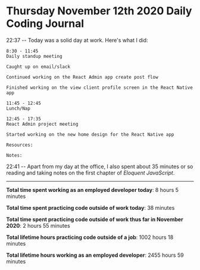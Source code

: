 # Thursday November 12th 2020 Daily Coding Journal

22:37 -- Today was a solid day at work. Here's what I did:

```
8:30 - 11:45
Daily standup meeting

Caught up on email/slack

Continued working on the React Admin app create post flow

Finished working on the view client profile screen in the React Native app

11:45 - 12:45
Lunch/Nap

12:45 - 17:35
React Admin project meeting

Started working on the new home design for the React Native app

Resources:

Notes:
```

22:41 -- Apart from my day at the office, I also spent about 35 minutes or so reading and taking notes on the first chapter of _Eloquent JavaScript_.

---

**Total time spent working as an employed developer today**: 8 hours 5 minutes

**Total time spent practicing code outside of work today**: 38 minutes

**Total time spent practicing code outside of work thus far in November 2020**: 2 hours 55 minutes

**Total lifetime hours practicing code outside of a job**: 1002 hours 18 minutes

**Total lifetime hours working as an employed developer**: 2455 hours 59 minutes

